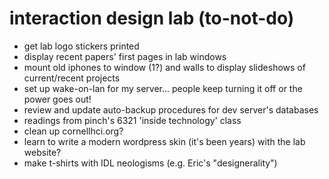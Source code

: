 interaction design lab (to-not-do)
==================================

- get lab logo stickers printed
- display recent papers' first pages in lab windows
- mount old iphones to window (1?) and walls to display slideshows of
  current/recent projects
- set up wake-on-lan for my server... people keep turning it off or the power
  goes out!
- review and update auto-backup procedures for dev server's databases
- readings from pinch's 6321 'inside technology' class
- clean up cornellhci.org?
- learn to write a modern wordpress skin (it's been years) with the lab website?
- make t-shirts with IDL neologisms (e.g. Eric's "designerality")
